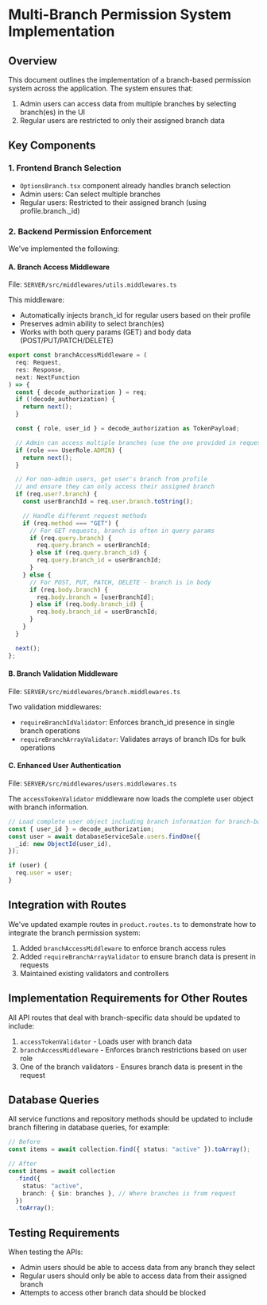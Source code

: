 # Multi-Branch Permission System Implementation

## Overview

This document outlines the implementation of a branch-based permission system across the application. The system ensures that:

1. Admin users can access data from multiple branches by selecting branch(es) in the UI
2. Regular users are restricted to only their assigned branch data

## Key Components

### 1. Frontend Branch Selection

- `OptionsBranch.tsx` component already handles branch selection
- Admin users: Can select multiple branches
- Regular users: Restricted to their assigned branch (using profile.branch.\_id)

### 2. Backend Permission Enforcement

We've implemented the following:

#### A. Branch Access Middleware

File: `SERVER/src/middlewares/utils.middlewares.ts`

This middleware:

- Automatically injects branch_id for regular users based on their profile
- Preserves admin ability to select branch(es)
- Works with both query params (GET) and body data (POST/PUT/PATCH/DELETE)

```typescript
export const branchAccessMiddleware = (
  req: Request,
  res: Response,
  next: NextFunction
) => {
  const { decode_authorization } = req;
  if (!decode_authorization) {
    return next();
  }

  const { role, user_id } = decode_authorization as TokenPayload;

  // Admin can access multiple branches (use the one provided in request)
  if (role === UserRole.ADMIN) {
    return next();
  }

  // For non-admin users, get user's branch from profile
  // and ensure they can only access their assigned branch
  if (req.user?.branch) {
    const userBranchId = req.user.branch.toString();

    // Handle different request methods
    if (req.method === "GET") {
      // For GET requests, branch is often in query params
      if (req.query.branch) {
        req.query.branch = userBranchId;
      } else if (req.query.branch_id) {
        req.query.branch_id = userBranchId;
      }
    } else {
      // For POST, PUT, PATCH, DELETE - branch is in body
      if (req.body.branch) {
        req.body.branch = [userBranchId];
      } else if (req.body.branch_id) {
        req.body.branch_id = userBranchId;
      }
    }
  }

  next();
};
```

#### B. Branch Validation Middleware

File: `SERVER/src/middlewares/branch.middlewares.ts`

Two validation middlewares:

- `requireBranchIdValidator`: Enforces branch_id presence in single branch operations
- `requireBranchArrayValidator`: Validates arrays of branch IDs for bulk operations

#### C. Enhanced User Authentication

File: `SERVER/src/middlewares/users.middlewares.ts`

The `accessTokenValidator` middleware now loads the complete user object with branch information.

```typescript
// Load complete user object including branch information for branch-based permission
const { user_id } = decode_authorization;
const user = await databaseServiceSale.users.findOne({
  _id: new ObjectId(user_id),
});

if (user) {
  req.user = user;
}
```

## Integration with Routes

We've updated example routes in `product.routes.ts` to demonstrate how to integrate the branch permission system:

1. Added `branchAccessMiddleware` to enforce branch access rules
2. Added `requireBranchArrayValidator` to ensure branch data is present in requests
3. Maintained existing validators and controllers

## Implementation Requirements for Other Routes

All API routes that deal with branch-specific data should be updated to include:

1. `accessTokenValidator` - Loads user with branch data
2. `branchAccessMiddleware` - Enforces branch restrictions based on user role
3. One of the branch validators - Ensures branch data is present in the request

## Database Queries

All service functions and repository methods should be updated to include branch filtering in database queries, for example:

```typescript
// Before
const items = await collection.find({ status: "active" }).toArray();

// After
const items = await collection
  .find({
    status: "active",
    branch: { $in: branches }, // Where branches is from request
  })
  .toArray();
```

## Testing Requirements

When testing the APIs:

- Admin users should be able to access data from any branch they select
- Regular users should only be able to access data from their assigned branch
- Attempts to access other branch data should be blocked
